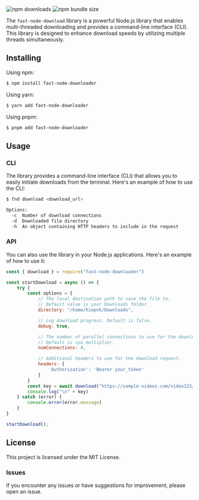 ![npm downloads](https://img.shields.io/npm/dw/fast-node-downloader) 
![npm bundle size](https://img.shields.io/bundlephobia/minzip/fast-node-downloader)

The `fast-node-download` library is a powerful Node.js library that enables multi-threaded downloading and provides a command-line interface (CLI). 
This library is designed to enhance download speeds by utilizing multiple threads simultaneously.

## Installing

Using npm:

```bash
$ npm install fast-node-downloader
```

Using yarn:

```bash
$ yarn add fast-node-downloader
```

Using pnpm:

```bash
$ pnpm add fast-node-downloader
```

## Usage
### CLI
The library provides a command-line interface (CLI) that allows you to easily initiate downloads from the terminal. Here's an example of how to use the CLI:
```bash
$ fnd download <download_url>

Options:
  -c  Number of download connections
  -d  Downloaded file directory
  -h  An object containing HTTP headers to include in the request
```

### API
You can also use the library in your Node.js applications. Here's an example of how to use it:
```javascript
const { download } = require("fast-node-downloader")

const startDownload = async () => {
    try {
        const options = {
            // The local destination path to save the file to.
            // Default value is your Downloads folder.
            directory: "/home/hiepnk/Downloads",

            // Log download progress. Default is false.
            debug: true,

            // The number of parallel connections to use for the download. 
            // Default is cpu multiplier.
            numConnections: 4,

            // Additional headers to use for the download request.
            headers: {
                'Authorization': 'Bearer your_token'
            }
        }
        const key = await download("https://sample-videos.com/video123/mp4/720/big_buck_bunny_720p_1mb.mp4", options);
        console.log("\n" + key)
    } catch (error) {
        console.error(error.message)
    }
}

startDownload();
```

## License
This project is licensed under the MIT License.

### Issues
If you encounter any issues or have suggestions for improvement, please open an issue.
